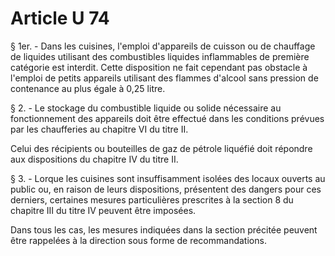 # Article U 74

§ 1er. - Dans les cuisines, l'emploi d'appareils de cuisson ou de chauffage de liquides utilisant des combustibles liquides inflammables de première catégorie est interdit. Cette disposition ne fait cependant pas obstacle à l'emploi de petits appareils utilisant des flammes d'alcool sans pression de contenance au plus égale à 0,25 litre.

§ 2. - Le stockage du combustible liquide ou solide nécessaire au fonctionnement des appareils doit être effectué dans les conditions prévues par les chaufferies au chapitre VI du titre II.

Celui des récipients ou bouteilles de gaz de pétrole liquéfié doit répondre aux dispositions du chapitre IV du titre II.

§ 3. - Lorque les cuisines sont insuffisamment isolées des locaux ouverts au public ou, en raison de leurs dispositions, présentent des dangers pour ces derniers, certaines mesures particulières prescrites à la section 8 du chapitre III du titre IV peuvent être imposées.

Dans tous les cas, les mesures indiquées dans la section précitée peuvent être rappelées à la direction sous forme de recommandations.
